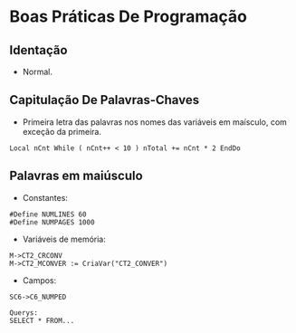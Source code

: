 # Boas Práticas De Programação
## Identação
- Normal.

## Capitulação De Palavras-Chaves
- Primeira letra das palavras nos nomes das variáveis em maísculo, com exceção da primeira.

```
Local nCnt While ( nCnt++ < 10 ) nTotal += nCnt * 2 EndDo 
```

## Palavras em maiúsculo
- Constantes:

```
#Define NUMLINES 60
#Define NUMPAGES 1000
```

- Variáveis de memória:

```
M->CT2_CRCONV
M->CT2_MCONVER := CriaVar("CT2_CONVER") 
```

- Campos:

```
SC6->C6_NUMPED

Querys: 
SELECT * FROM...
```